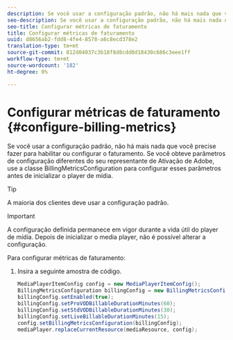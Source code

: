 ```yaml
---
description: Se você usar a configuração padrão, não há mais nada que você precise fazer para habilitar ou configurar o faturamento. Se você obteve parâmetros de configuração diferentes do seu representante de Ativação de Adobe, use a classe BillingMetricsConfiguration para configurar esses parâmetros antes de inicializar o player de mídia.
seo-description: Se você usar a configuração padrão, não há mais nada que você precise fazer para habilitar ou configurar o faturamento. Se você obteve parâmetros de configuração diferentes do seu representante de Ativação de Adobe, use a classe BillingMetricsConfiguration para configurar esses parâmetros antes de inicializar o player de mídia.
seo-title: Configurar métricas de faturamento
title: Configurar métricas de faturamento
uuid: d8656ab2-fdd8-4fe4-8578-a6c8ecd378e2
translation-type: tm+mt
source-git-commit: 812d04037c3b18f8d8cdd0d18430c686c3eee1ff
workflow-type: tm+mt
source-wordcount: '182'
ht-degree: 0%

---
```



# Configurar métricas de faturamento {#configure-billing-metrics}

Se você usar a configuração padrão, não há mais nada que você precise fazer para habilitar ou configurar o faturamento. Se você obteve parâmetros de configuração diferentes do seu representante de Ativação de Adobe, use a classe BillingMetricsConfiguration para configurar esses parâmetros antes de inicializar o player de mídia.

>[!TIP]
>
>A maioria dos clientes deve usar a configuração padrão.

>[!IMPORTANT]
>
>A configuração definida permanece em vigor durante a vida útil do player de mídia. Depois de inicializar o media player, não é possível alterar a configuração.

Para configurar métricas de faturamento:

1. Insira a seguinte amostra de código.

   ```java
   MediaPlayerItemConfig config = new MediaPlayerItemConfig(); 
   BillingMetricsConfiguration billingConfig = new BillingMetricsConfiguration(); 
   billingConfig.setEnabled(true); 
   billingConfig.setProVODBillableDurationMinutes(60); 
   billingConfig.setStdVODBillableDurationMinutes(30); 
   billingConfig.setLiveBillableDurationMinutes(15); 
   config.setBillingMetricsConfiguration(billingConfig); 
   mediaPlayer.replaceCurrentResource(mediaResource, config);
   ```

